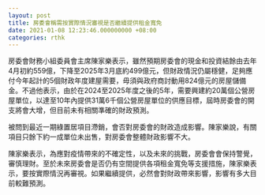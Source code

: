 ```yaml
---
layout: post
title: 房委會稱需按實際情況審視是否繼續提供租金寬免
date: 2021-01-08 12:23:46.000000000 +08:00
categories: rthk
---
```


房委會財務小組委員會主席陳家樂表示，雖然預期房委會的現金和投資結餘由去年4月初約559億，下降至2025年3月底約499億元，但財政情況仍屬穩健，足夠應付今年起計的5個財政年度建屋需要，毋須與政府商討動用824億元的房屋儲備金。不過他表示，由於在2024至2025年度之後的5年，需要興建約20萬個公營房屋單位，以達至10年內提供31萬6千個公營房屋單位的供應目標，屆時房委會的開支將會大增，但目前未有相關準確的財政預測。

被問到最近一期綠置居項目滯銷，會否對房委會的財政造成影響。陳家樂說，有關項目只餘下約一成單位未出售，對房委會整體財政影響不大。

陳家樂表示，為應對疫情帶來的不確定性，以及未來的挑戰，房委會會保持警覺，審慎理財。至於未來房委會是否仍有空間提供各項租金寬免等支援措施，陳家樂表示，要按實際情況再審視。如果繼續提供，必然會對財政帶來影響，影響有多大目前較難預測。
